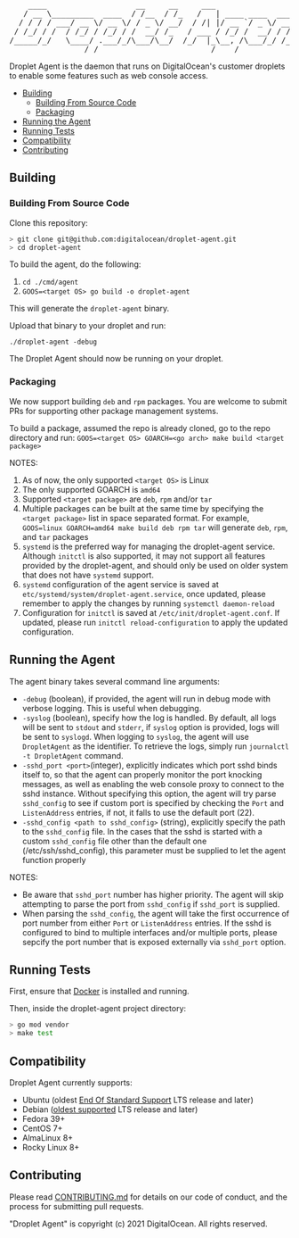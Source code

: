 <pre>
    ____                   __     __     ___                    __
   / __ \_________  ____  / /__  / /_   /   | ____ ____  ____  / /_
  / / / / ___/ __ \/ __ \/ / _ \/ __/  / /| |/ __ `/ _ \/ __ \/ __/
 / /_/ / /  / /_/ / /_/ / /  __/ /_   / ___ / /_/ /  __/ / / / /_
/_____/_/   \____/ .___/_/\___/\__/  /_/  |_\__, /\___/_/ /_/\__/
                /_/                        /____/
</pre>

Droplet Agent is the daemon that runs on DigitalOcean's customer droplets to enable some features such as web console access.

* [Building](#building)
  * [Building From Source Code](#building-from-source-code)
  * [Packaging](#building-from-source-code)
* [Running the Agent](#running-the-agent)
* [Running Tests](#running-tests)
* [Compatibility](#compatibility)
* [Contributing](#contributing)

## Building

### Building From Source Code
Clone this repository:

```bash
> git clone git@github.com:digitalocean/droplet-agent.git
> cd droplet-agent
```

To build the agent, do the following:

1. `cd ./cmd/agent`
2. `GOOS=<target OS> go build -o droplet-agent`

This will generate the `droplet-agent` binary.

Upload that binary to your droplet and run:

`./droplet-agent -debug`

The Droplet Agent should now be running on your droplet.

### Packaging
We now support building `deb` and `rpm` packages. You are welcome to submit
PRs for supporting other package management systems.

To build a package, assumed the repo is already cloned, go to the repo directory and run:
`GOOS=<target OS> GOARCH=<go arch> make build <target package>`

NOTES:
1. As of now, the only supported `<target OS>` is Linux
2. The only supported GOARCH is `amd64`
3. Supported `<target package>` are `deb`, `rpm` and/or `tar`
4. Multiple packages can be built at the same time by specifying the `<target package>` list in space separated format.
For example, `GOOS=linux GOARCH=amd64 make build deb rpm tar` will generate `deb`, `rpm`, and `tar` packages
5. `systemd` is the preferred way for managing the droplet-agent service. Although `initctl` is also supported, it may
not support all features provided by the droplet-agent, and should only be used on older system that does not have
`systemd` support.
6. `systemd` configuration of the agent service is saved at `etc/systemd/system/droplet-agent.service`, once updated,
please remember to apply the changes by running `systemctl daemon-reload`
7. Configuration for `initctl` is saved at `/etc/init/droplet-agent.conf`. If updated, please run
`initctl reload-configuration` to apply the updated configuration.

## Running the Agent
The agent binary takes several command line arguments:
- `-debug` (boolean), if provided, the agent will run in debug mode with verbose logging. This is useful when debugging.
- `-syslog` (boolean), specify how the log is handled. By default, all logs will be sent to `stdout` and `stderr`, if
`syslog` option is provided, logs will be sent to `syslogd`. When logging to `syslog`, the agent will use `DropletAgent`
as the identifier. To retrieve the logs, simply run `journalctl -t DropletAgent` command.
- `-sshd_port <port>`(integer), explicitly indicates which port sshd binds itself to, so that the agent can properly
monitor the port knocking messages, as well as enabling the web console proxy to connect to the sshd instance. Without
specifying this option, the agent will try parse `sshd_config` to see if custom port is specified by checking the `Port`
and `ListenAddress` entries, if not, it falls to use the default port (22).
- `-sshd_config <path to sshd_config>` (string), explicitly specify the path to the `sshd_config` file. In the cases
that the sshd is started with a custom `sshd_config` file other than the default one (/etc/ssh/sshd_config), this
parameter must be supplied to let the agent function properly

NOTES:
- Be aware that `sshd_port` number has higher priority. The agent will skip attempting to parse the port from
`sshd_config` if `sshd_port` is supplied.
- When parsing the `sshd_config`, the agent will take the first occurrence of port number from either `Port` or
`ListenAddress` entries. If the sshd is configured to bind to multiple interfaces and/or multiple ports, please sepcify
the port number that is exposed externally via `sshd_port` option.

## Running Tests

First, ensure that [Docker](https://www.docker.com) is installed and running.

Then, inside the droplet-agent project directory:

```bash
> go mod vendor
> make test
```

## Compatibility

Droplet Agent currently supports:

- Ubuntu (oldest [End Of Standard Support](https://wiki.ubuntu.com/Releases) LTS release and later)
- Debian ([oldest supported](https://wiki.debian.org/LTS) LTS release and later)
- Fedora 39+
- CentOS 7+
- AlmaLinux 8+
- Rocky Linux 8+

## Contributing

Please read [CONTRIBUTING.md](CONTRIBUTING.md) for details on our code of conduct, and the process for submitting pull requests.

"Droplet Agent" is copyright (c) 2021 DigitalOcean. All rights reserved.
